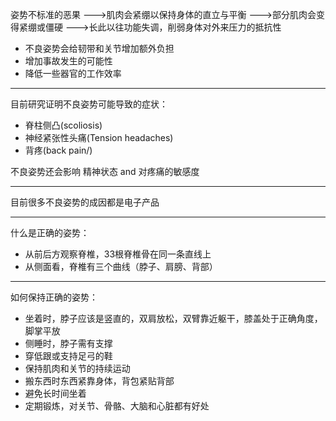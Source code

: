 姿势不标准的恶果
--->肌肉会紧绷以保持身体的直立与平衡
--->部分肌肉会变得紧绷或僵硬
--->长此以往功能失调，削弱身体对外来压力的抵抗性

* 不良姿势会给韧带和关节增加额外负担
* 增加事故发生的可能性
* 降低一些器官的工作效率

---
目前研究证明不良姿势可能导致的症状：
* 脊柱侧凸(scoliosis)
* 神经紧张性头痛(Tension headaches)
* 背疼(back pain/)

不良姿势还会影响 精神状态 and 对疼痛的敏感度

---
目前很多不良姿势的成因都是电子产品

---

什么是正确的姿势：
* 从前后方观察脊椎，33根脊椎骨在同一条直线上
* 从侧面看，脊椎有三个曲线（脖子、肩膀、背部）

---
如何保持正确的姿势：
* 坐着时，脖子应该是竖直的，双肩放松，双臂靠近躯干，膝盖处于正确角度，脚掌平放
* 侧睡时，脖子需有支撑
* 穿低跟或支持足弓的鞋
* 保持肌肉和关节的持续运动
* 搬东西时东西紧靠身体，背包紧贴背部
* 避免长时间坐着
* 定期锻炼，对关节、骨骼、大脑和心脏都有好处